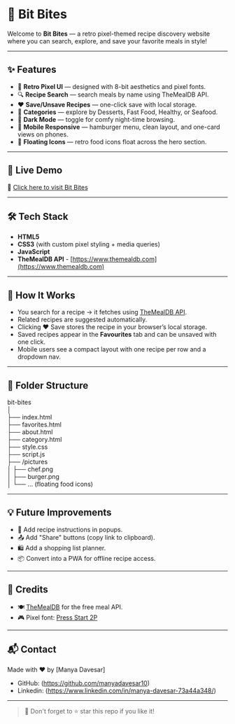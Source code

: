 # 🍕 Bit Bites

Welcome to **Bit Bites** — a retro pixel-themed recipe discovery website where you can search, explore, and save your favorite meals in style!


---

## ✨ Features

- 🎨 **Retro Pixel UI** — designed with 8-bit aesthetics and pixel fonts.
- 🔍 **Recipe Search** — search meals by name using TheMealDB API.
- ❤️ **Save/Unsave Recipes** — one-click save with local storage.
- 🍴 **Categories** — explore by Desserts, Fast Food, Healthy, or Seafood.
- 🌙 **Dark Mode** — toggle for comfy night-time browsing.
- 📱 **Mobile Responsive** — hamburger menu, clean layout, and one-card views on phones.
- 🎈 **Floating Icons** — retro food icons float across the hero section.

---

## 🚀 Live Demo

🔗 [Click here to visit Bit Bites](https://bit-bites.netlify.app/)

---
## 🛠️ Tech Stack

- **HTML5**
- **CSS3** (with custom pixel styling + media queries)
- **JavaScript**
- **TheMealDB API** - [https://www.themealdb.com](https://www.themealdb.com)

---

## 🧠 How It Works

- You search for a recipe → it fetches using [TheMealDB API](https://www.themealdb.com/api.php).
- Related recipes are suggested automatically.
- Clicking ❤️ Save stores the recipe in your browser’s local storage.
- Saved recipes appear in the **Favourites** tab and can be unsaved with one click.
- Mobile users see a compact layout with one recipe per row and a dropdown nav.

---

## 📁 Folder Structure
bit-bites<br>
│<br>
├── index.html<br>
├── favorites.html<br>
├── about.html<br>
├── category.html<br>
├── style.css<br>
├── script.js<br>
├── /pictures<br>
│ ├── chef.png<br>
│ ├── burger.png<br>
│ └── ... (floating food icons)<br>

---

## 💡 Future Improvements

- 📝 Add recipe instructions in popups.
- 📤 Add "Share" buttons (copy link to clipboard).
- 🛍️ Add a shopping list planner.
- 📦 Convert into a PWA for offline recipe access.

---

## 🙌 Credits

- 🍽️ [TheMealDB](https://www.themealdb.com) for the free meal API.
- 🎮 Pixel font: [Press Start 2P](https://fonts.google.com/specimen/Press+Start+2P)

---

## 📬 Contact

Made with ❤️ by [Manya Davesar]

- GitHub: (https://github.com/manyadavesar10)
- Linkedin: (https://www.linkedin.com/in/manya-davesar-73a44a348/)

---

> 💾 Don't forget to ⭐ star this repo if you like it!

